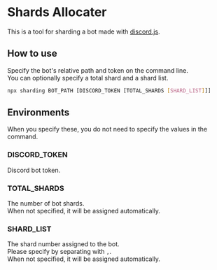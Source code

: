 # Shards Allocater
This is a tool for sharding a bot made with [discord.js](https://github.com/discordjs/discord.js).  

## How to use
Specify the bot's relative path and token on the command line.  
You can optionally specify a total shard and a shard list.  

```sh
npx sharding BOT_PATH [DISCORD_TOKEN [TOTAL_SHARDS [SHARD_LIST]]]
```

## Environments
When you specify these, you do not need to specify the values in the command.  

### DISCORD_TOKEN
Discord bot token.  

### TOTAL_SHARDS
The number of bot shards.  
When not specified, it will be assigned automatically.  

### SHARD_LIST
The shard number assigned to the bot.  
Please specify by separating with `,`.  
When not specified, it will be assigned automatically.  
